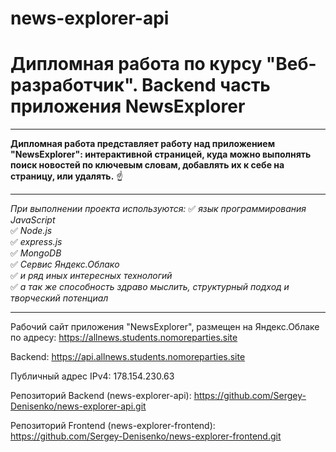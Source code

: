 # news-explorer-api

#  Дипломная работа по курсу "Веб-разработчик". Backend часть приложения NewsExplorer
____

**Дипломная работа представляет работу над приложением "NewsExplorer": интерактивной страницей,
куда можно выполнять поиск новостей по ключевым словам, добавлять их к себе на страницу, или удалять.** :point_up:

____

*При выполнении проекта используются:*
:white_check_mark: *язык программирования JavaScript*  
:white_check_mark: *Node.js*  
:white_check_mark: *express.js*  
:white_check_mark: *MongoDB*  
:white_check_mark: *Сервис Яндекс.Облако*  
:white_check_mark: *и ряд иных интересных технологий*  
:white_check_mark: *а так же способность здраво мыслить, структурный подход и творческий потенциал*

____

Рабочий сайт приложения "NewsExplorer", размещен на Яндекс.Облаке по адресу: https://allnews.students.nomoreparties.site

Backend: https://api.allnews.students.nomoreparties.site

Публичный адрес IPv4: 178.154.230.63

Репозиторий Backend (news-explorer-api): https://github.com/Sergey-Denisenko/news-explorer-api.git

Репозиторий Frontend (news-explorer-frontend): https://github.com/Sergey-Denisenko/news-explorer-frontend.git
